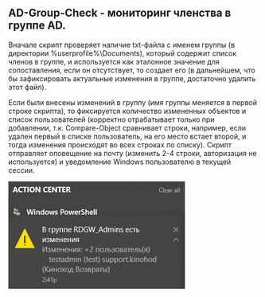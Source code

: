 ## AD-Group-Check - мониторинг членства в группе AD.

Вначале скрипт проверяет наличие txt-файла с именем группы (в директории %userprofile%\Documents), который содержит список членов в группе, и используется как эталонное значение для сопоставления, если он отсутствует, то создает его (в дальнейшем, что бы зафиксировать актуальные изменения в группе, достаточно удалить этот файл). 

Если были внесены изменений в группу (имя группы меняется в первой строке скрипта), то фиксируется количество измененных объектов и список пользователей (корректно отрабатывает только при добавлении, т.к. Compare-Object сравнивает строки, например, если удален первый в списке пользователь, на его место встает второй, и тогда изменения происходят во всех строках по списку). Скрипт отправляет оповещение на почту (изменить 2-4 строки, авторизация не используется) и уведомление Windows пользователю в текущей сессии.

![Image alt](https://github.com/Lifailon/AD-Group-Check/blob/rsa/Notify.jpg)
